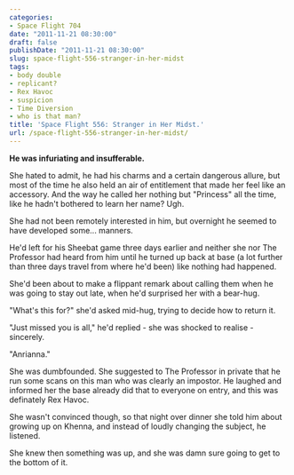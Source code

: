 ```yaml
---
categories:
- Space Flight 704
date: "2011-11-21 08:30:00"
draft: false
publishDate: "2011-11-21 08:30:00"
slug: space-flight-556-stranger-in-her-midst
tags:
- body double
- replicant?
- Rex Havoc
- suspicion
- Time Diversion
- who is that man?
title: 'Space Flight 556: Stranger in Her Midst.'
url: /space-flight-556-stranger-in-her-midst/
---
```

**He was infuriating and insufferable.**

She hated to admit, he had his charms and a certain dangerous allure,
but most of the time he also held an air of entitlement that made her
feel like an accessory. And the way he called her nothing but "Princess"
all the time, like he hadn't bothered to learn her name? Ugh.

She had not been remotely interested in him, but overnight he seemed to
have developed some... manners.

He'd left for his Sheebat game three days earlier and neither she nor
The Professor had heard from him until he turned up back at base (a lot
further than three days travel from where he'd been) like nothing had
happened.

She'd been about to make a flippant remark about calling them when he
was going to stay out late, when he'd surprised her with a bear-hug.

"What's this for?" she'd asked mid-hug, trying to decide how to return
it.

"Just missed you is all," he'd replied - she was shocked to realise -
sincerely.

"Anrianna."

She was dumbfounded. She suggested to The Professor in private that he
run some scans on this man who was clearly an impostor. He laughed and
informed her the base already did that to everyone on entry, and this
was definately Rex Havoc.

She wasn't convinced though, so that night over dinner she told him
about growing up on Khenna, and instead of loudly changing the subject,
he listened.

She knew then something was up, and she was damn sure going to get to
the bottom of it.